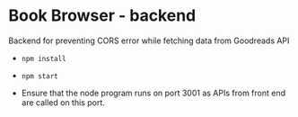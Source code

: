 # Book Browser - backend
Backend for preventing CORS error while fetching data from Goodreads API

- `npm install`

- `npm start`

- Ensure that the node program runs on port 3001 as APIs from front end are called on this port.



